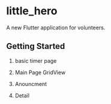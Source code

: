 # little_hero

A new Flutter application for volunteers.

## Getting Started


1. basic timer page

2. Main Page GridView
 
3. Anouncment

4. Detail 
